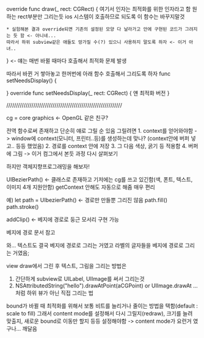 
override func draw(_ rect: CGRect) {
    여기서 인자는 최적화를 위한 인자라고 함
    원하는 rect부분만 그리는듯
    ios 시스템이 호출하므로 되도록 이 함수는 바꾸지말것
    
    * 실험해본 결과 override되면 기존의 설정된 모양 다 날라가고 안에 구현된 코드가 그려지는 듯 함 <- 아니네...
    따라서 하위 subview같은 애들도 망가질 수(?) 있으니 사용하지 말도록 하자 <- 이거 아녀..
}  <- 얘는 매번 바뀔 때마다 호출해서 최적화 문제 발생

따라서 바뀐 거 쌓아놓고 한꺼번에 아래 함수 호출해서 그리도록 하자
func setNeedsDisplay() {

}
override func setNeedsDisplay(_ rect: CGRect) {
    얜 최적화 버전
}


////////////////////////////////////////////////////////////


cg = core graphics  <- OpenGL 같은 친구?

전역 함수로써 존재하고 단순히 얘로 그릴 순 있음
그릴려면 1. context를 얻어와야함 -> window에 context(모니터, 프린터..등)를 생성하는데 맞나? (context안에 버퍼 넣고.. 등등 했었음)
2. 경로를 context 안에 저장
3. 그 다음 색상, 굵기 등 적용함
4. 버퍼에 그림           -> 이거 컴그에서 본듯 과정 다시 살펴보기



하지만 객체지향프로그래밍을 해보자!

UIBezierPath() <- 클래스로 존재하고 기저에는 cg를 쓰고 있긴함(색, 폰트, 텍스트, 이미지 4개 지원안함)
getContext 안해도 자동으로 해줌 매우 편리

예)
let path = UIbezierPath() <- 경로만 만들뿐 그리진 않음
path.fill()
path.stroke()


addClip() <- 베지에 경로로 둥근 모서리 구현 가능

베지에 경로 문서 참고


와... 텍스트도 결국 베지에 경로로 그리는 거였고
라벨의 글자들을 베지에 경로로 그리는 거였음;

view draw에서 그린 후 텍스트, 그림을 그리는 방법은
1. 간단하게 subview로 UILabel, UIImage를 써서 그리는것
2. NSAttributedString("hello").drawAtPoint(aCGPoint) or UIImage.drawAt ... 처럼 하위 뷰가 아닌 직접 그리는 법



bound가 바뀔 때 최적화를 위해서 보통 비트를 늘리거나 줄이는 방법을 택함(default : scale to fill)
그래서 content mode를 설정해서 다시 그릴지(redraw), 크기를 늘려 맞출지, 새로운 bound로 이동만 할지 등등 설정해야함
-> content mode가 요런거 였구나... 깨달음







